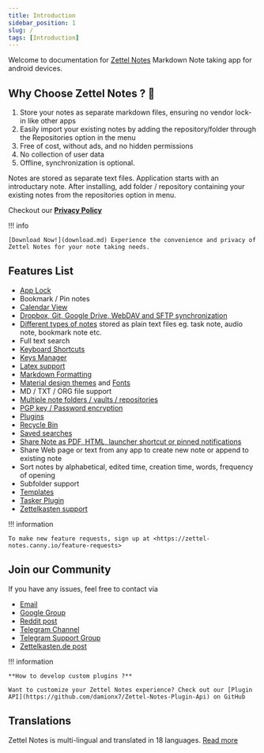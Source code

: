 ```yaml
---
title: Introduction
sidebar_position: 1
slug: /
tags: [Introduction]
---
```


Welcome to documentation for [Zettel Notes](./download.md) Markdown Note taking app for android devices.

## Why Choose Zettel Notes ? 🚀

1. Store your notes as separate markdown files, ensuring no vendor lock-in like other apps
3. Easily import your existing notes by adding the repository/folder through the Repositories option in the menu
4. Free of cost, without ads, and no hidden permissions
5. No collection of user data
6. Offline, synchronization is optional.

Notes are stored as separate text files. Application starts with an introductary note. After installing, add folder / repository containing your existing notes from the repositories option in menu.

Checkout our **[Privacy Policy](https://thedoc.eu.org/zettel-notes/privacy)**

!!! info
    
    [Download Now!](download.md) Experience the convenience and privacy of Zettel Notes for your note taking needs. 


## Features List

-  [App Lock](./app-lock.md)
-  Bookmark / Pin notes
-  [Calendar View](./calendar.md)
-  [Dropbox, Git, Google Drive, WebDAV and SFTP synchronization](./repository/synchronization/index.md)
-  [Different types of notes](./note/note-types.md) stored as plain text files eg. task note, audio note, bookmark note etc.
-  Full text search
-  [Keyboard Shortcuts](./keyboard-shortcuts.md)
-  [Keys Manager](./repository/synchronization/keys-manager.md)
-  [Latex support](./note/editor/markdown.md#latex)
-  [Markdown Formatting](./note/editor/markdown.md)
-  [Material design themes](./themes/app-theme.md) and [Fonts](./themes/font-downloader.md)
-  MD / TXT / ORG file support
-  [Multiple note folders / vaults / repositories](./repository/index.md)
-  [PGP key / Password encryption](./repository/encryption.md)
-  [Plugins](./plugins/index.md)
-  [Recycle Bin](./recycle-bin.md)
-  [Saved searches](./saved-searches.md)
-  [Share Note as PDF, HTML, launcher shortcut or pinned notifications](./note/share-note/index.md)
-  Share Web page or text from any app to create new note or append to existing note
-  Sort notes by alphabetical, edited time, creation time, words, frequency of opening
-  Subfolder support
-  [Templates](./templates.md)
-  [Tasker Plugin](./tasker.md)
-  [Zettelkasten support](./note/editor/zettelkasten.md)

!!! information

    To make new feature requests, sign up at <https://zettel-notes.canny.io/feature-requests>

## Join our Community

If you have any issues, feel free to contact via

- [Email](mailto:info@thedoc.eu.org)
- [Google Group](https://groups.google.com/g/znotes)
- [Reddit post](https://www.reddit.com/r/Zettelkasten/comments/npr00a/introducing_my_new_android_app_for_zettelkasten/)
- [Telegram Channel](https://t.me/zettelnotes)
- [Telegram Support Group](https://t.me/joinchat/DZ2eFcOk3Mo4MDk1)
- [Zettelkasten.de post](https://forum.zettelkasten.de/discussion/1844/introducing-my-new-android-app-for-zettelkasten-zettel-notes/)

!!! information

    **How to develop custom plugins ?**

    Want to customize your Zettel Notes experience? Check out our [Plugin API](https://github.com/damionx7/Zettel-Notes-Plugin-Api) on GitHub


## Translations

Zettel Notes is multi-lingual and translated in 18 languages. [Read more](translations.md)
